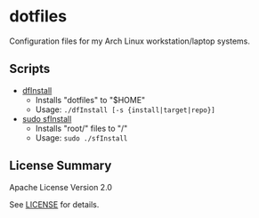 # dotfiles

Configuration files for my Arch Linux workstation/laptop systems.

## Scripts

* [dfInstall](dfInstall)
  * Installs "dotfiles" to "$HOME"
  * Usage: `./dfInstall [-s {install|target|repo}]`
* [sudo sfInstall](sfInstall)
  * Installs "root/" files to "/"
  * Usage: `sudo ./sfInstall`

## License Summary

Apache License Version 2.0

See [LICENSE](LICENSE) for details.
